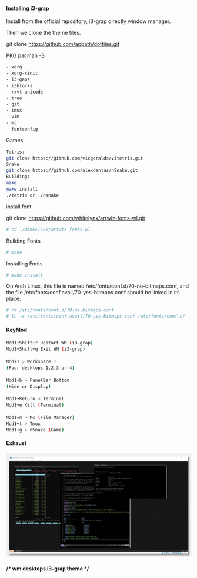 #### Installing i3-grap

Install from the official repository, i3-grap directly window manager.

Then we clone the theme files.

git clone https://github.com/appath/dotfiles.git

PKG pacman -S
```bash
- xorg 
- xorg-xinit 
- i3-gaps 
- i3blocks 
- rxvt-unicode 
- tree 
- git 
- tmux 
- vim 
- mc 
- fontconfig
```
Games
```bash
Tetris:
git clone https://github.com/vicgeralds/vitetris.git
Snake
git clone https://github.com/alexdantas/nSnake.git
Building:
make
make install
./tetris or ./nsnake
```

install font

git clone https://github.com/whitelynx/artwiz-fonts-wl.git

```bash
# cd ./MAKEFILES/artwiz-fonts-wl
```

Building Fonts
```bash
# make
```
Installing Fonts
```bash
# make install
```
On Arch Linux, this file is named /etc/fonts/conf.d/70-no-bitmaps.conf, and the file /etc/fonts/conf.avail/70-yes-bitmaps.conf should be linked in its place:
```bash
# rm /etc/fonts/conf.d/70-no-bitmaps.conf
# ln -s /etc/fonts/conf.avail/70-yes-bitmaps.conf /etc/fonts/conf.d/
```

#### KeyMod
```bash
Mod1+Shift+r Restart WM (i3-grap)
Mod1+Shift+q Exit WM (i3-grap)

Mod+1 > Workspace 1
(Four desktops 1,2,3 or 4)

Mod1+b > PanelBar Bottom
(Hide or Display)

Mod1+Return > Terminal
Mod1+e Kill (Terminal)

Mod1+m > Mc (File Manager)
Mod1+t > Tmux
Mod1+g > nSnake (Game)
```
#### Exhaust
![i3](VirtualBox_i3-graps.jpg)
#### /* wm desktops i3-grap theme */
